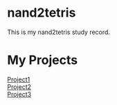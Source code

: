 # nand2tetris
This is my nand2tetris study record.  

# My Projects
[Project1](https://github.com/PeiHsiuLu/nand2tetris/tree/main/project01)  
[Project2](https://github.com/PeiHsiuLu/nand2tetris/tree/main/project2)  
[Project3](https://github.com/PeiHsiuLu/nand2tetris/tree/main/project03)  

